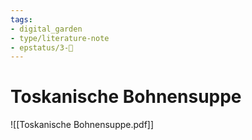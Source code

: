 ```yaml
---
tags: 
- digital_garden
- type/literature-note
- epstatus/3-🌳
---
```

# Toskanische Bohnensuppe
![[Toskanische Bohnensuppe.pdf]]